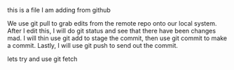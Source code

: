 this is a file I am adding from github


We use git pull to grab edits from the remote repo onto our local system.
After I edit this, I will do git status and see that there have been changes mad.
I will thin use git add to stage the commit, then use git commit to make a commit.
Lastly, I will use git push to send out the commit.

lets try and use git fetch

